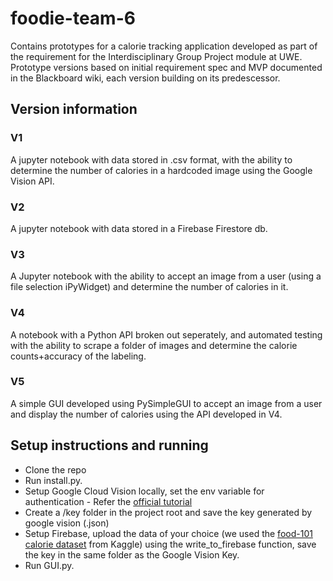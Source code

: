 # foodie-team-6
Contains prototypes for a calorie tracking application developed as part of the requirement for the Interdisciplinary Group Project module at UWE. 
Prototype versions based on initial requirement spec and MVP documented in the Blackboard wiki, each version building on its predescessor. 

## Version information
### V1
A jupyter notebook with data stored in .csv format, with the ability to determine the number of calories in a hardcoded image using the Google Vision API.

### V2
A jupyter notebook with data stored in a Firebase Firestore db.

### V3
A Jupyter notebook with the ability to accept an image from a user (using a file selection iPyWidget) and determine the number of calories in it.

### V4
A notebook with a Python API broken out seperately, and automated testing with the ability to scrape a folder of images and determine the calorie counts+accuracy of the labeling.

### V5 
A simple GUI developed using PySimpleGUI to accept an image from a user and display the number of calories using the API developed in V4.



## Setup instructions and running
* Clone the repo 
* Run install.py.
* Setup Google Cloud Vision locally, set the env variable for authentication - Refer the [official tutorial](https://codelabs.developers.google.com/codelabs/cloud-vision-api-python#1)
* Create a /key folder in the project root and save the key generated by google vision (.json)
* Setup Firebase, upload the data of your choice (we used the [food-101 calorie dataset](https://www.kaggle.com/datasets/vaishnavivenkatesan/food-and-their-calories) from Kaggle) using the write_to_firebase function, save the key in the same folder as the Google Vision Key.
* Run GUI.py. 

